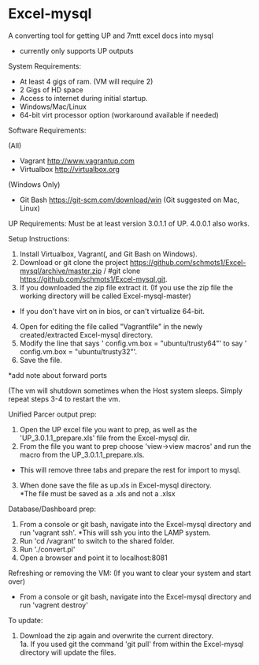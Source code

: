 # Excel-mysql
A converting tool for getting UP and 7mtt excel docs into mysql
* currently only supports UP outputs


System Requirements:

  * At least 4 gigs of ram. (VM will require 2)
  * 2 Gigs of HD space
  * Access to internet during initial startup.
  * Windows/Mac/Linux
  * 64-bit virt processor option (workaround available if needed)

Software Requirements:

(All)
* Vagrant http://www.vagrantup.com
* Virtualbox http://virtualbox.org

(Windows Only)
* Git Bash https://git-scm.com/download/win
(Git suggested on Mac, Linux)

UP Requirements:
Must be at least version 3.0.1.1 of UP.  4.0.0.1 also works.

Setup Instructions:

1. Install Virtualbox, Vagrant(, and Git Bash on Windows).
2. Download or git clone the project https://github.com/schmots1/Excel-mysql/archive/master.zip / #git clone https://github.com/schmots1/Excel-mysql.git.
3. If you downloaded the zip file extract it. (If you use the zip file the working directory will be called Excel-mysql-master)

* If you don't have virt on in bios, or can't virtualize 64-bit.

4. Open for editing the file called "Vagrantfile" in the newly created/extracted Excel-mysql directory.  
5. Modify the line that says '   config.vm.box = "ubuntu/trusty64"' to say '   config.vm.box = "ubuntu/trusty32"'.
6. Save the file.

*add note about forward ports

(The vm will shutdown sometimes when the Host system sleeps.  Simply repeat steps 3-4 to restart the vm.

Unified Parcer output prep:

1. Open the UP excel file you want to prep, as well as the 'UP_3.0.1.1_prepare.xls' file from the Excel-mysql dir.  
2. From the file you want to prep choose 'view->view macros' and run the macro from the UP_3.0.1.1_prepare.xls.  
* This will remove three tabs and prepare the rest for import to mysql.  
3. When done save the file as up.xls in Excel-mysql directory.  
*The file must be saved as a .xls and not a .xlsx

Database/Dashboard prep:

1. From a console or git bash, navigate into the Excel-mysql directory and run 'vagrant ssh'.  *This will ssh you into the LAMP system.  
2. Run 'cd /vagrant' to switch to the shared folder.  
3. Run './convert.pl'
4. Open a browser and point it to localhost:8081

Refreshing or removing the VM:
(If you want to clear your system and start over)
* From a console or git bash, navigate into the Excel-mysql directory and run 'vagrent destroy'

To update:

1. Download the zip again and overwrite the current directory.  
1a. If you used git the command 'git pull' from within the Excel-mysql directory will update the files.
